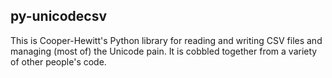 py-unicodecsv
--

This is Cooper-Hewitt's Python library for reading and writing CSV files and managing (most of) the Unicode pain. It is cobbled together from a variety of other people's code.
